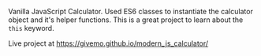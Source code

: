 Vanilla JavaScript Calculator. Used ES6 classes to instantiate the calculator object and it's helper functions. This is a great project to learn about the <code>this</code> keyword.

Live project at https://givemo.github.io/modern_js_calculator/
